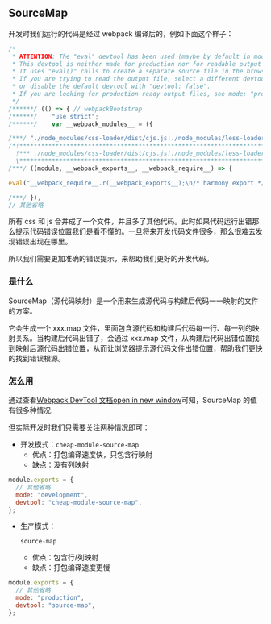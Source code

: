 ## SourceMap

开发时我们运行的代码是经过 webpack 编译后的，例如下面这个样子：



```javascript
/*
 * ATTENTION: The "eval" devtool has been used (maybe by default in mode: "development").
 * This devtool is neither made for production nor for readable output files.
 * It uses "eval()" calls to create a separate source file in the browser devtools.
 * If you are trying to read the output file, select a different devtool (https://webpack.js.org/configuration/devtool/)
 * or disable the default devtool with "devtool: false".
 * If you are looking for production-ready output files, see mode: "production" (https://webpack.js.org/configuration/mode/).
 */
/******/ (() => { // webpackBootstrap
/******/ 	"use strict";
/******/ 	var __webpack_modules__ = ({

/***/ "./node_modules/css-loader/dist/cjs.js!./node_modules/less-loader/dist/cjs.js!./src/less/index.less":
/*!**********************************************************************************************************!*\
  !*** ./node_modules/css-loader/dist/cjs.js!./node_modules/less-loader/dist/cjs.js!./src/less/index.less ***!
  \**********************************************************************************************************/
/***/ ((module, __webpack_exports__, __webpack_require__) => {

eval("__webpack_require__.r(__webpack_exports__);\n/* harmony export */ __webpack_require__.d(__webpack_exports__, {\n/* harmony export */   \"default\": () => (__WEBPACK_DEFAULT_EXPORT__)\n/* harmony export */ });\n/* harmony import */ var _node_modules_css_loader_dist_runtime_noSourceMaps_js__WEBPACK_IMPORTED_MODULE_0__ = __webpack_require__(/*! ../../node_modules/css-loader/dist/runtime/noSourceMaps.js */ \"./node_modules/css-loader/dist/runtime/noSourceMaps.js\");\n/* harmony import */ var _node_modules_css_loader_dist_runtime_noSourceMaps_js__WEBPACK_IMPORTED_MODULE_0___default = /*#__PURE__*/__webpack_require__.n(_node_modules_css_loader_dist_runtime_noSourceMaps_js__WEBPACK_IMPORTED_MODULE_0__);\n/* harmony import */ var _node_modules_css_loader_dist_runtime_api_js__WEBPACK_IMPORTED_MODULE_1__ = __webpack_require__(/*! ../../node_modules/css-loader/dist/runtime/api.js */ \"./node_modules/css-loader/dist/runtime/api.js\");\n/* harmony import */ var _node_modules_css_loader_dist_runtime_api_js__WEBPACK_IMPORTED_MODULE_1___default = /*#__PURE__*/__webpack_require__.n(_node_modules_css_loader_dist_runtime_api_js__WEBPACK_IMPORTED_MODULE_1__);\n// Imports\n\n\nvar ___CSS_LOADER_EXPORT___ = _node_modules_css_loader_dist_runtime_api_js__WEBPACK_IMPORTED_MODULE_1___default()((_node_modules_css_loader_dist_runtime_noSourceMaps_js__WEBPACK_IMPORTED_MODULE_0___default()));\n// Module\n___CSS_LOADER_EXPORT___.push([module.id, \".box2 {\\n  width: 100px;\\n  height: 100px;\\n  background-color: deeppink;\\n}\\n\", \"\"]);\n// Exports\n/* harmony default export */ const __WEBPACK_DEFAULT_EXPORT__ = (___CSS_LOADER_EXPORT___);\n\n\n//# sourceURL=webpack://webpack5/./src/less/index.less?./node_modules/css-loader/dist/cjs.js!./node_modules/less-loader/dist/cjs.js");

/***/ }),
// 其他省略
```



所有 css 和 js 合并成了一个文件，并且多了其他代码。此时如果代码运行出错那么提示代码错误位置我们是看不懂的。一旦将来开发代码文件很多，那么很难去发现错误出现在哪里。

所以我们需要更加准确的错误提示，来帮助我们更好的开发代码。

### 是什么

SourceMap（源代码映射）是一个用来生成源代码与构建后代码一一映射的文件的方案。

它会生成一个 xxx.map 文件，里面包含源代码和构建后代码每一行、每一列的映射关系。当构建后代码出错了，会通过 xxx.map 文件，从构建后代码出错位置找到映射后源代码出错位置，从而让浏览器提示源代码文件出错位置，帮助我们更快的找到错误根源。

### 怎么用

通过查看[Webpack DevTool 文档open in new window](https://webpack.docschina.org/configuration/devtool/)可知，SourceMap 的值有很多种情况.

但实际开发时我们只需要关注两种情况即可：

- 开发模式：`cheap-module-source-map`
  - 优点：打包编译速度快，只包含行映射
  - 缺点：没有列映射



```javascript
module.exports = {
  // 其他省略
  mode: "development",
  devtool: "cheap-module-source-map",
};
```

- 生产模式：

  ```
  source-map
  ```

  - 优点：包含行/列映射
  - 缺点：打包编译速度更慢



```javascript
module.exports = {
  // 其他省略
  mode: "production",
  devtool: "source-map",
};
```